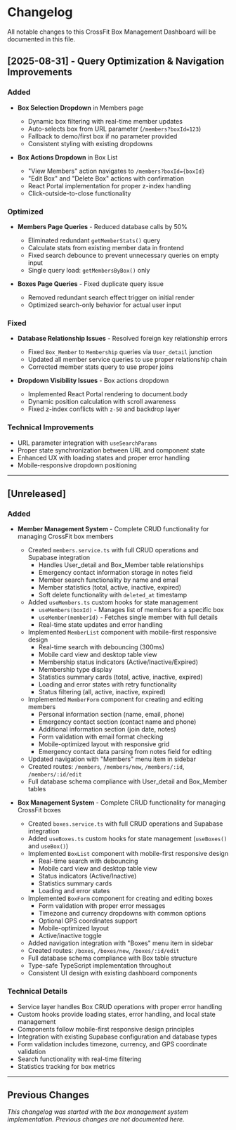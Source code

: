 # Changelog

All notable changes to this CrossFit Box Management Dashboard will be documented in this file.

## [2025-08-31] - Query Optimization & Navigation Improvements

### Added
- **Box Selection Dropdown** in Members page
  - Dynamic box filtering with real-time member updates
  - Auto-selects box from URL parameter (`/members?boxId=123`)
  - Fallback to demo/first box if no parameter provided
  - Consistent styling with existing dropdowns

- **Box Actions Dropdown** in Box List
  - "View Members" action navigates to `/members?boxId={boxId}`
  - "Edit Box" and "Delete Box" actions with confirmation
  - React Portal implementation for proper z-index handling
  - Click-outside-to-close functionality

### Optimized
- **Members Page Queries** - Reduced database calls by 50%
  - Eliminated redundant `getMemberStats()` query
  - Calculate stats from existing member data in frontend
  - Fixed search debounce to prevent unnecessary queries on empty input
  - Single query load: `getMembersByBox()` only

- **Boxes Page Queries** - Fixed duplicate query issue
  - Removed redundant search effect trigger on initial render
  - Optimized search-only behavior for actual user input

### Fixed
- **Database Relationship Issues** - Resolved foreign key relationship errors
  - Fixed `Box_Member` to `Membership` queries via `User_detail` junction
  - Updated all member service queries to use proper relationship chain
  - Corrected member stats query to use proper joins

- **Dropdown Visibility Issues** - Box actions dropdown
  - Implemented React Portal rendering to document.body
  - Dynamic position calculation with scroll awareness
  - Fixed z-index conflicts with `z-50` and backdrop layer

### Technical Improvements
- URL parameter integration with `useSearchParams`
- Proper state synchronization between URL and component state  
- Enhanced UX with loading states and proper error handling
- Mobile-responsive dropdown positioning

---

## [Unreleased]

### Added
- **Member Management System** - Complete CRUD functionality for managing CrossFit box members
  - Created `members.service.ts` with full CRUD operations and Supabase integration
    - Handles User_detail and Box_Member table relationships
    - Emergency contact information storage in notes field
    - Member search functionality by name and email
    - Member statistics (total, active, inactive, expired)
    - Soft delete functionality with `deleted_at` timestamp
  - Added `useMembers.ts` custom hooks for state management
    - `useMembers(boxId)` - Manages list of members for a specific box
    - `useMember(memberId)` - Fetches single member with full details
    - Real-time state updates and error handling
  - Implemented `MemberList` component with mobile-first responsive design
    - Real-time search with debouncing (300ms)
    - Mobile card view and desktop table view
    - Membership status indicators (Active/Inactive/Expired)
    - Membership type display
    - Statistics summary cards (total, active, inactive, expired)
    - Loading and error states with retry functionality
    - Status filtering (all, active, inactive, expired)
  - Implemented `MemberForm` component for creating and editing members
    - Personal information section (name, email, phone)
    - Emergency contact section (contact name and phone)
    - Additional information section (join date, notes)
    - Form validation with email format checking
    - Mobile-optimized layout with responsive grid
    - Emergency contact data parsing from notes field for editing
  - Updated navigation with "Members" menu item in sidebar
  - Created routes: `/members`, `/members/new`, `/members/:id`, `/members/:id/edit`
  - Full database schema compliance with User_detail and Box_Member tables

- **Box Management System** - Complete CRUD functionality for managing CrossFit boxes
  - Created `boxes.service.ts` with full CRUD operations and Supabase integration
  - Added `useBoxes.ts` custom hooks for state management (`useBoxes()` and `useBox()`)
  - Implemented `BoxList` component with mobile-first responsive design
    - Real-time search with debouncing
    - Mobile card view and desktop table view
    - Status indicators (Active/Inactive)
    - Statistics summary cards
    - Loading and error states
  - Implemented `BoxForm` component for creating and editing boxes
    - Form validation with proper error messages
    - Timezone and currency dropdowns with common options
    - Optional GPS coordinates support
    - Mobile-optimized layout
    - Active/inactive toggle
  - Added navigation integration with "Boxes" menu item in sidebar
  - Created routes: `/boxes`, `/boxes/new`, `/boxes/:id/edit`
  - Full database schema compliance with Box table structure
  - Type-safe TypeScript implementation throughout
  - Consistent UI design with existing dashboard components

### Technical Details
- Service layer handles Box CRUD operations with proper error handling
- Custom hooks provide loading states, error handling, and local state management
- Components follow mobile-first responsive design principles
- Integration with existing Supabase configuration and database types
- Form validation includes timezone, currency, and GPS coordinate validation
- Search functionality with real-time filtering
- Statistics tracking for box metrics

---

## Previous Changes
*This changelog was started with the box management system implementation. Previous changes are not documented here.*